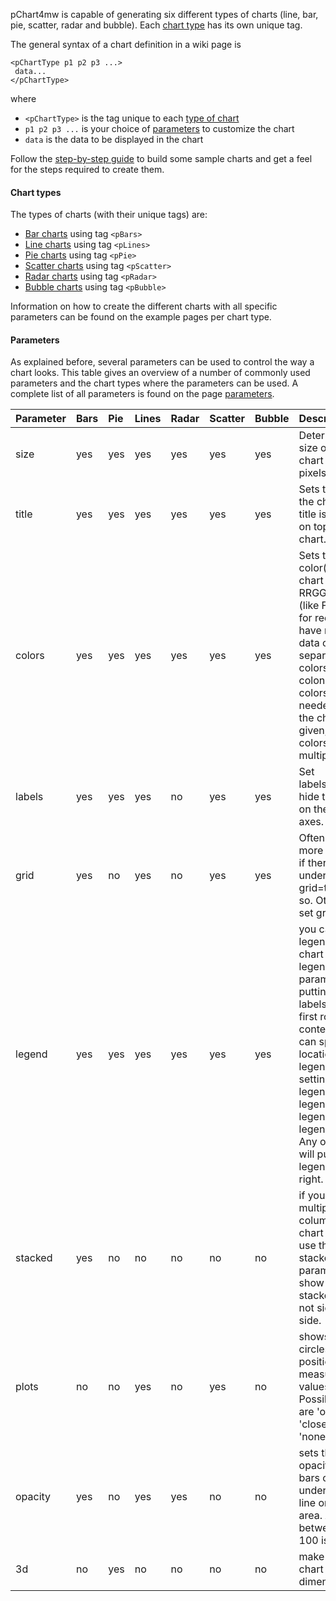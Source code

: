 pChart4mw is capable of generating six different types of charts (line, bar, pie, scatter, radar and bubble). Each [chart type](#Chart_types.md) has its own unique tag.

The general syntax of a chart definition in a wiki page is
```
<pChartType p1 p2 p3 ...>
 data...
</pChartType>
```
where
  * `<pChartType>` is the tag unique to each [type of chart](#Chart_types.md)
  * `p1 p2 p3 ...` is your choice of [parameters](Parameters.md) to customize the chart
  * `data` is the data to be displayed in the chart

Follow the [step-by-step guide](BuildAChart.md) to build some sample charts and get a feel for the steps required to create them.

#### Chart types ####
The types of charts (with their unique tags) are:
  * [Bar charts](ExampleBarCharts.md) using tag `<pBars>`
  * [Line charts](ExampleLineCharts.md) using tag `<pLines>`
  * [Pie charts](ExamplePieCharts.md) using tag `<pPie>`
  * [Scatter charts](ExampleScatterCharts.md) using tag `<pScatter>`
  * [Radar charts](ExampleRadarCharts.md) using tag `<pRadar>`
  * [Bubble charts](ExampleBubbleCharts.md) using tag `<pBubble>`

Information on how to create the different charts with all specific parameters can be found on the example pages per chart type.

#### Parameters ####
As explained before, several parameters can be used to control the way a chart looks. This table gives an overview of a number of commonly used parameters and the chart types where the parameters can be used. A complete list of all parameters is found on the page [parameters](Parameters.md).

| **Parameter** | **Bars** | **Pie** | **Lines** | **Radar** | **Scatter** | **Bubble** | **Description** |
|:--------------|:---------|:--------|:----------|:----------|:------------|:-----------|:----------------|
| size | yes | yes | yes | yes | yes | yes | Determines the size of the chart image in pixels. |
| title | yes | yes | yes | yes | yes | yes | Sets the title of the chart. The title is printed on top of the chart. |
| colors | yes | yes | yes | yes | yes | yes | Sets the color(s) for the chart in RRGGBB-style (like FF0000 for red). If you have multiple data columns separate the colors with a colon. If more colors are needed to draw the chart than given, the colors are used multiple times. |
| labels | yes | yes | yes | no | yes | yes | Set labels=false to hide the labels on the X and Y axes. |
| grid | yes | no | yes | no | yes | yes | Often a chart is more appealing if there is a grid under it. Use grid=true to do so. Otherwise, set grid=false. |
| legend | yes | yes | yes | yes | yes | yes | you can add a legend to the chart with the legend parameter and putting the labels in the first row of the content. You can specify the location of the legend by setting legend=top, legend=bottom, legend=left or legend=right. Any other value will put the legend on the right. |
| stacked | yes | no | no | no | no | no | if you show multiple data columns in a chart you can use the stacked-parameter to show them stacked and not side by side. |
| plots | no | no | yes | no | yes | no | shows small circles on the position of the measured values. Possible values are 'open', 'closed' or 'none'.|
| opacity | yes | no | yes | yes | no | no | sets the opacity of the bars or the area underneath the line or radar area. A number between 0 and 100 is allowed |
| 3d | no | yes | no | no | no | no | make the pie chart three dimensional. |
